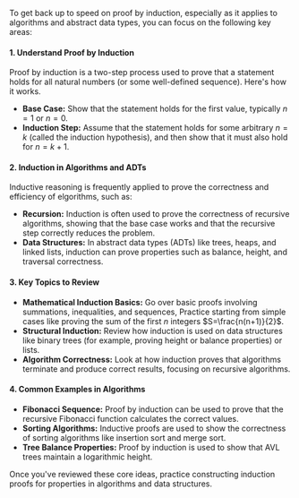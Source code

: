 To get back up to speed on proof by induction, especially as it applies to algorithms and abstract data types, you can focus on the following key areas:
#### 1. Understand Proof by Induction
Proof by induction is a two-step process used to prove that a statement holds for all natural numbers (or some well-defined sequence). Here's how it works.
- **Base Case:** Show that the statement holds for the first value, typically $n=1$ or $n=0$.
- **Induction Step:** Assume that the statement holds for some arbitrary $n=k$ (called the induction hypothesis), and then show that it must also hold for $n=k+1$.
#### 2. Induction in Algorithms and ADTs
Inductive reasoning is frequently applied to prove the correctness and efficiency of elgorithms, such as:
- **Recursion:** Induction is often used to prove the correctness of recursive algorithms, showing that the base case works and that the recursive step correctly reduces the problem.
- **Data Structures:** In abstract data types (ADTs) like trees, heaps, and linked lists, induction can prove properties such as balance, height, and traversal correctness.
#### 3. Key Topics to Review
- **Mathematical Induction Basics:** Go over basic proofs involving summations, inequalities, and sequences, Practice starting from simple cases like proving the sum of the first $n$ integers $S=\frac{n(n+1)}{2}$.
- **Structural Induction:** Review how induction is used on data structures like binary trees (for example, proving height or balance properties) or lists.
- **Algorithm Correctness:** Look at how induction proves that algorithms terminate and produce correct results, focusing on recursive algorithms.
#### 4. Common Examples in Algorithms
- **Fibonacci Sequence:** Proof by induction can be used to prove that the recursive Fibonacci function calculates the correct values.
- **Sorting Algorithms:** Inductive proofs are used to show the correctness of sorting algorithms like insertion sort and merge sort.
- **Tree Balance Properties:** Proof by induction is used to show that AVL trees maintain a logarithmic height.

Once you've reviewed these core ideas, practice constructing induction proofs for properties in algorithms and data structures.